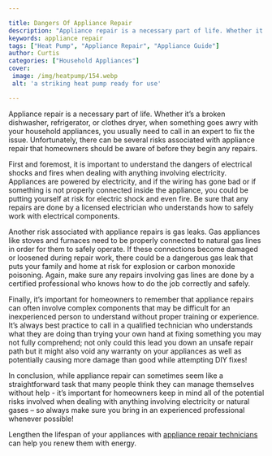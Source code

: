 ```yaml
---

title: Dangers Of Appliance Repair
description: "Appliance repair is a necessary part of life. Whether it’s a broken dishwasher, refrigerator, or clothes dryer, when something goe...keep reading to learn"
keywords: appliance repair
tags: ["Heat Pump", "Appliance Repair", "Appliance Guide"]
author: Curtis
categories: ["Household Appliances"]
cover: 
 image: /img/heatpump/154.webp
 alt: 'a striking heat pump ready for use'

---
```


Appliance repair is a necessary part of life. Whether it’s a broken dishwasher, refrigerator, or clothes dryer, when something goes awry with your household appliances, you usually need to call in an expert to fix the issue. Unfortunately, there can be several risks associated with appliance repair that homeowners should be aware of before they begin any repairs. 

First and foremost, it is important to understand the dangers of electrical shocks and fires when dealing with anything involving electricity. Appliances are powered by electricity, and if the wiring has gone bad or if something is not properly connected inside the appliance, you could be putting yourself at risk for electric shock and even fire. Be sure that any repairs are done by a licensed electrician who understands how to safely work with electrical components.

Another risk associated with appliance repairs is gas leaks. Gas appliances like stoves and furnaces need to be properly connected to natural gas lines in order for them to safely operate. If these connections become damaged or loosened during repair work, there could be a dangerous gas leak that puts your family and home at risk for explosion or carbon monoxide poisoning. Again, make sure any repairs involving gas lines are done by a certified professional who knows how to do the job correctly and safely. 

Finally, it’s important for homeowners to remember that appliance repairs can often involve complex components that may be difficult for an inexperienced person to understand without proper training or experience. It’s always best practice to call in a qualified technician who understands what they are doing than trying your own hand at fixing something you may not fully comprehend; not only could this lead you down an unsafe repair path but it might also void any warranty on your appliances as well as potentially causing more damage than good while attempting DIY fixes! 


In conclusion, while appliance repair can sometimes seem like a straightforward task that many people think they can manage themselves without help - it’s important for homeowners keep in mind all of the potential risks involved when dealing with anything involving electricity or natural gases – so always make sure you bring in an experienced professional whenever possible!

Lengthen the lifespan of your appliances with <a href="/pages/appliance-repair-technicians/">appliance repair technicians</a> can help you renew them with energy.